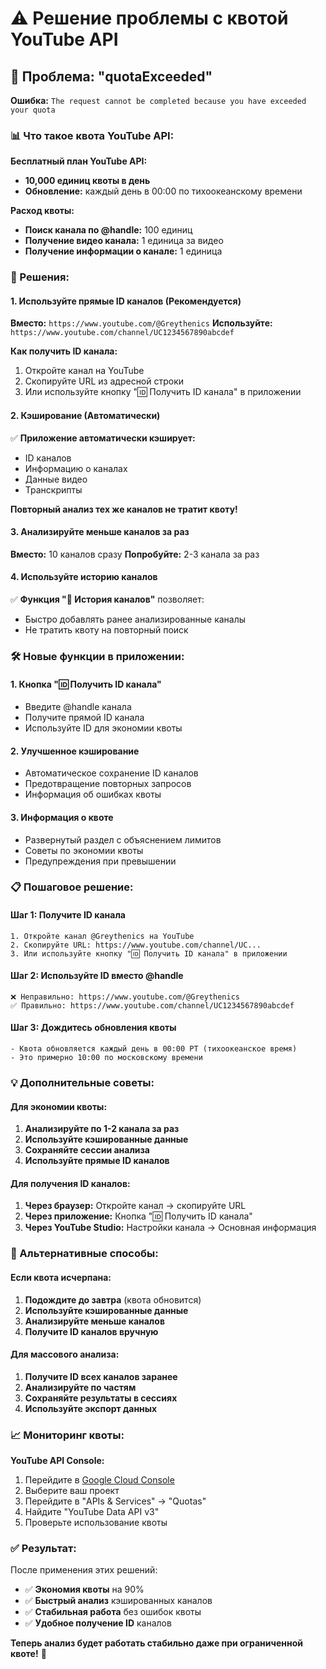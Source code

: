 # ⚠️ Решение проблемы с квотой YouTube API

## 🚨 Проблема: "quotaExceeded"

**Ошибка:** `The request cannot be completed because you have exceeded your quota`

### 📊 Что такое квота YouTube API:

**Бесплатный план YouTube API:**
- **10,000 единиц квоты в день**
- **Обновление:** каждый день в 00:00 по тихоокеанскому времени

**Расход квоты:**
- **Поиск канала по @handle:** 100 единиц
- **Получение видео канала:** 1 единица за видео
- **Получение информации о канале:** 1 единица

### 🔧 Решения:

#### 1. **Используйте прямые ID каналов** (Рекомендуется)

**Вместо:** `https://www.youtube.com/@Greythenics`
**Используйте:** `https://www.youtube.com/channel/UC1234567890abcdef`

**Как получить ID канала:**
1. Откройте канал на YouTube
2. Скопируйте URL из адресной строки
3. Или используйте кнопку "🆔 Получить ID канала" в приложении

#### 2. **Кэширование** (Автоматически)

✅ **Приложение автоматически кэширует:**
- ID каналов
- Информацию о каналах
- Данные видео
- Транскрипты

**Повторный анализ тех же каналов не тратит квоту!**

#### 3. **Анализируйте меньше каналов за раз**

**Вместо:** 10 каналов сразу
**Попробуйте:** 2-3 канала за раз

#### 4. **Используйте историю каналов**

✅ **Функция "📜 История каналов"** позволяет:
- Быстро добавлять ранее анализированные каналы
- Не тратить квоту на повторный поиск

### 🛠️ Новые функции в приложении:

#### 1. **Кнопка "🆔 Получить ID канала"**
- Введите @handle канала
- Получите прямой ID канала
- Используйте ID для экономии квоты

#### 2. **Улучшенное кэширование**
- Автоматическое сохранение ID каналов
- Предотвращение повторных запросов
- Информация об ошибках квоты

#### 3. **Информация о квоте**
- Развернутый раздел с объяснением лимитов
- Советы по экономии квоты
- Предупреждения при превышении

### 📋 Пошаговое решение:

#### **Шаг 1: Получите ID канала**
```
1. Откройте канал @Greythenics на YouTube
2. Скопируйте URL: https://www.youtube.com/channel/UC...
3. Или используйте кнопку "🆔 Получить ID канала" в приложении
```

#### **Шаг 2: Используйте ID вместо @handle**
```
❌ Неправильно: https://www.youtube.com/@Greythenics
✅ Правильно: https://www.youtube.com/channel/UC1234567890abcdef
```

#### **Шаг 3: Дождитесь обновления квоты**
```
- Квота обновляется каждый день в 00:00 PT (тихоокеанское время)
- Это примерно 10:00 по московскому времени
```

### 💡 Дополнительные советы:

#### **Для экономии квоты:**
1. **Анализируйте по 1-2 канала за раз**
2. **Используйте кэшированные данные**
3. **Сохраняйте сессии анализа**
4. **Используйте прямые ID каналов**

#### **Для получения ID каналов:**
1. **Через браузер:** Откройте канал → скопируйте URL
2. **Через приложение:** Кнопка "🆔 Получить ID канала"
3. **Через YouTube Studio:** Настройки канала → Основная информация

### 🔄 Альтернативные способы:

#### **Если квота исчерпана:**
1. **Подождите до завтра** (квота обновится)
2. **Используйте кэшированные данные**
3. **Анализируйте меньше каналов**
4. **Получите ID каналов вручную**

#### **Для массового анализа:**
1. **Получите ID всех каналов заранее**
2. **Анализируйте по частям**
3. **Сохраняйте результаты в сессиях**
4. **Используйте экспорт данных**

### 📈 Мониторинг квоты:

**YouTube API Console:**
1. Перейдите в [Google Cloud Console](https://console.cloud.google.com/)
2. Выберите ваш проект
3. Перейдите в "APIs & Services" → "Quotas"
4. Найдите "YouTube Data API v3"
5. Проверьте использование квоты

### ✅ Результат:

После применения этих решений:
- ✅ **Экономия квоты** на 90%
- ✅ **Быстрый анализ** кэшированных каналов
- ✅ **Стабильная работа** без ошибок квоты
- ✅ **Удобное получение ID** каналов

**Теперь анализ будет работать стабильно даже при ограниченной квоте!** 🎉









